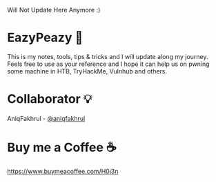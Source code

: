 Will Not Update Here Anymore :)

# EazyPeazy :green_book:

This is my notes, tools, tips & tricks and I will update along my journey. Feels free to use as your reference and I hope it can help us on pwning some machine in HTB, TryHackMe, Vulnhub and others.

# Collaborator 💡

AniqFakhrul - [@aniqfakhrul](https://github.com/aniqfakhrul)

# Buy me a Coffee :coffee:

https://www.buymeacoffee.com/H0j3n
